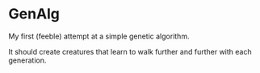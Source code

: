 # GenAlg
My first (feeble) attempt at a simple genetic algorithm.

It should create creatures that learn to walk further and further with each generation.
